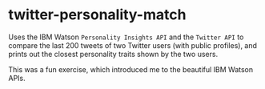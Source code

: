 # twitter-personality-match

Uses the IBM Watson `Personality Insights API` and the `Twitter API` to compare the last 200 tweets of two Twitter users (with public profiles), and prints out the closest personality traits shown by the two users.

This was a fun exercise, which introduced me to the beautiful IBM Watson APIs.
